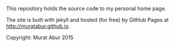 
This repository holds the source code to my personal home page. 

The site is built with jekyll and hosted (for free) by GitHub Pages at http://muratabur.github.io.


Copyright: Murat Abur 2015